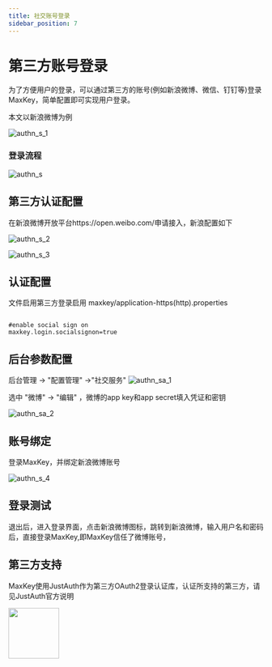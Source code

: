 ```yaml
---
title: 社交账号登录
sidebar_position: 7
---
```

# 第三方账号登录

为了方便用户的登录，可以通过第三方的账号(例如新浪微博、微信、钉钉等)登录MaxKey，简单配置即可实现用户登录。

本文以新浪微博为例

![authn_s_1](/images/authn/authn_s_1.png)

<h3>登录流程</h3>

![authn_s](/images/authn/authn_s.png)

## 第三方认证配置
在新浪微博开放平台https://open.weibo.com/申请接入，新浪配置如下

![authn_s_2](/images/authn/authn_s_2.png)

![authn_s_3](/images/authn/authn_s_3.png)

## 认证配置
文件启用第三方登录启用
maxkey/application-https(http).properties

<pre><code class="ini hljs">
#enable social sign on
maxkey.login.socialsignon=true
</code></pre>

## 后台参数配置

后台管理 -> "配置管理" ->"社交服务" 
![authn_sa_1](/images/authn/authn_sa_1.png)

选中 "微博" -> "编辑" ，微博的app key和app secret填入凭证和密钥

![authn_sa_2](/images/authn/authn_sa_2.png)

## 账号绑定
登录MaxKey，并绑定新浪微博账号

![authn_s_4](/images/authn/authn_s_4.png)

## 登录测试

退出后，进入登录界面，点击新浪微博图标，跳转到新浪微博，输入用户名和密码后，直接登录MaxKey,即MaxKey信任了微博账号，


## 第三方支持

MaxKey使用JustAuth作为第三方OAuth2登录认证库，认证所支持的第三方，请见JustAuth官方说明

<a href="https://www.justauth.cn/" target="_blank"  alt="JustAuth">
<img src="/images/authn/justauth.png" width = "100" height = "100"  />
</a>
